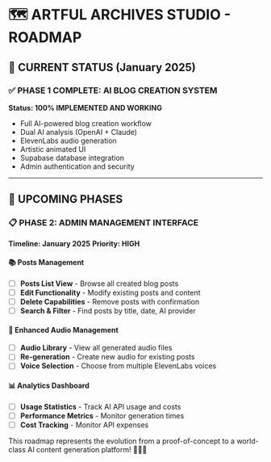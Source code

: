 # 🗺️ ARTFUL ARCHIVES STUDIO - ROADMAP

## 🎯 CURRENT STATUS (January 2025)

### ✅ PHASE 1 COMPLETE: AI BLOG CREATION SYSTEM
**Status: 100% IMPLEMENTED AND WORKING**
- Full AI-powered blog creation workflow
- Dual AI analysis (OpenAI + Claude)
- ElevenLabs audio generation
- Artistic animated UI
- Supabase database integration
- Admin authentication and security

---

## 🚀 UPCOMING PHASES

### 📋 PHASE 2: ADMIN MANAGEMENT INTERFACE
**Timeline: January 2025**
**Priority: HIGH**

#### 📚 Posts Management
- [ ] **Posts List View** - Browse all created blog posts
- [ ] **Edit Functionality** - Modify existing posts and content
- [ ] **Delete Capabilities** - Remove posts with confirmation
- [ ] **Search & Filter** - Find posts by title, date, AI provider

#### 🎵 Enhanced Audio Management
- [ ] **Audio Library** - View all generated audio files
- [ ] **Re-generation** - Create new audio for existing posts
- [ ] **Voice Selection** - Choose from multiple ElevenLabs voices

#### 📊 Analytics Dashboard
- [ ] **Usage Statistics** - Track AI API usage and costs
- [ ] **Performance Metrics** - Monitor generation times
- [ ] **Cost Tracking** - Monitor API expenses

This roadmap represents the evolution from a proof-of-concept to a world-class AI content generation platform! 🎨🤖✨
